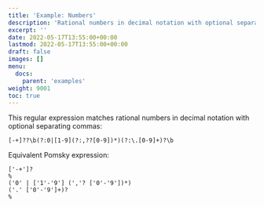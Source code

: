 ```yaml
---
title: 'Example: Numbers'
description: 'Rational numbers in decimal notation with optional separating commas'
excerpt: ''
date: 2022-05-17T13:55:00+00:00
lastmod: 2022-05-17T13:55:00+00:00
draft: false
images: []
menu:
  docs:
    parent: 'examples'
weight: 9001
toc: true
---
```


This regular expression matches rational numbers in decimal notation
with optional separating commas:

```regexp
[-+]??\b(?:0|[1-9](?:,??[0-9])*)(?:\.[0-9]+)?\b
```

Equivalent Pomsky expression:

```pomsky
['-+']?
%
('0' | ['1'-'9'] (','? ['0'-'9'])*)
('.' ['0'-'9']+)?
%
```
